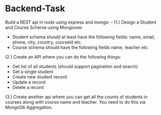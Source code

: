 # Backend-Task

Build a REST api in node using express and mongo: - 
(1.) Design a Student and Course Schema using Mongoose:  
- Student schema should at least have the following fields: name, email, phone, city, country, courseId etc. 
- Course schema should have the following fields name, teacher  etc. 

(2.) Create an API where you can do the following things: 
- Get list of all students (should support pagination and search)
- Get a single student 
- Create new student record
- Update a record
- Delete a record 

(3.) Create another api where you can get all the counts of students in courses along with course name and teacher. You need to do this via MongoDb Aggregation.
